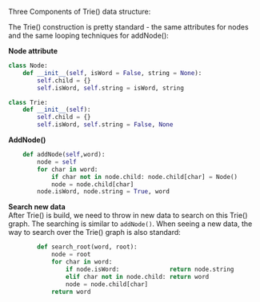 Three Components of Trie() data structure:

The Trie() construction is pretty standard - the same attributes for nodes and the same looping techniques for addNode():   

**Node attribute**
```python
class Node:
    def __init__(self, isWord = False, string = None):
        self.child = {}
        self.isWord, self.string = isWord, string

class Trie:
    def __init__(self):
        self.child = {}
        self.isWord, self.string = False, None
```

**AddNode()**
```python
    def addNode(self,word):
        node = self
        for char in word:
            if char not in node.child: node.child[char] = Node()
            node = node.child[char]
        node.isWord, node.string = True, word
```

**Search new data**   
After Trie() is build, we need to throw in new data to search on this Trie() graph. The searching is similar to `addNode()`.
When seeing a new data, the way to search over the Trie() graph is also standard:
```python
        def search_root(word, root):
            node = root
            for char in word:
                if node.isWord:              return node.string
                elif char not in node.child: return word
                node = node.child[char]
            return word
```
